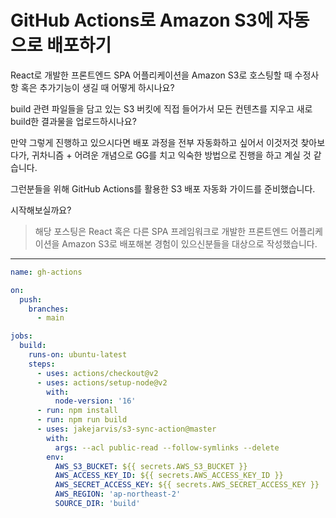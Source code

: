 # GitHub Actions로 Amazon S3에 자동으로 배포하기

React로 개발한 프론트엔드 SPA 어플리케이션을 Amazon S3로 호스팅할 때 수정사항 혹은 추가기능이 생길 때 어떻게 하시나요?

build 관련 파일들을 담고 있는 S3 버킷에 직접 들어가서 모든 컨텐츠를 지우고 새로 build한 결과물을 업로드하시나요?

만약 그렇게 진행하고 있으시다면 배포 과정을 전부 자동화하고 싶어서 이것저것 찾아보다가, 귀차니즘 + 어려운 개념으로 GG를 치고 익숙한 방법으로 진행을 하고 계실 것 같습니다.

그런분들을 위해 GitHub Actions를 활용한 S3 배포 자동화 가이드를 준비했습니다.

시작해보실까요?

> 해당 포스팅은 React 혹은 다른 SPA 프레임워크로 개발한 프론트엔드 어플리케이션을 Amazon S3로 배포해본 경험이 있으신분들을 대상으로 작성했습니다.

---

```yaml
name: gh-actions

on:
  push:
    branches:
      - main

jobs:
  build:
    runs-on: ubuntu-latest
    steps:
      - uses: actions/checkout@v2
      - uses: actions/setup-node@v2
        with:
          node-version: '16'
      - run: npm install
      - run: npm run build
      - uses: jakejarvis/s3-sync-action@master
        with:
          args: --acl public-read --follow-symlinks --delete
        env:
          AWS_S3_BUCKET: ${{ secrets.AWS_S3_BUCKET }}
          AWS_ACCESS_KEY_ID: ${{ secrets.AWS_ACCESS_KEY_ID }}
          AWS_SECRET_ACCESS_KEY: ${{ secrets.AWS_SECRET_ACCESS_KEY }}
          AWS_REGION: 'ap-northeast-2'
          SOURCE_DIR: 'build'
```